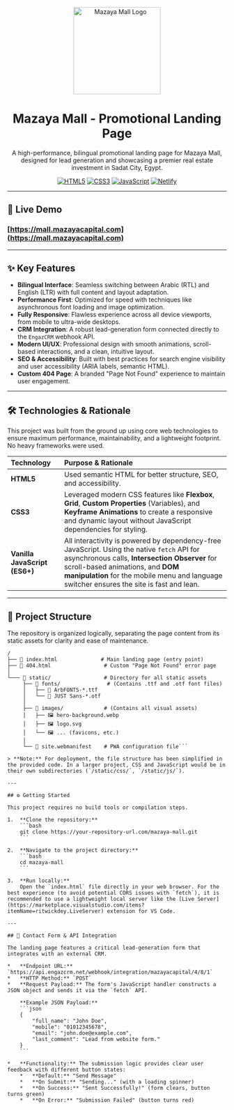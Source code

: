 <div align="center">

  <img src="https://mall.mazayacapital.com/static/logo.svg" alt="Mazaya Mall Logo" width="200"/>

  # **Mazaya Mall - Promotional Landing Page**

  A high-performance, bilingual promotional landing page for Mazaya Mall, designed for lead generation and showcasing a premier real estate investment in Sadat City, Egypt.

  [![HTML5](https://img.shields.io/badge/HTML5-E34F26?style=for-the-badge&logo=html5&logoColor=white)](https://developer.mozilla.org/en-US/docs/Web/Guide/HTML/HTML5)
  [![CSS3](https://img.shields.io/badge/CSS3-1572B6?style=for-the-badge&logo=css3&logoColor=white)](https://www.w3.org/Style/CSS/Overview.en.html)
  [![JavaScript](https://img.shields.io/badge/JavaScript-F7DF1E?style=for-the-badge&logo=javascript&logoColor=black)](https://developer.mozilla.org/en-US/docs/Web/JavaScript)
  [![Netlify](https://img.shields.io/badge/Hosted%20On-Netlify-00C7B7?style=for-the-badge&logo=netlify&logoColor=white)](https://www.netlify.com/)

</div>

---

## 🚀 Live Demo

### **[https://mall.mazayacapital.com](https://mall.mazayacapital.com)**

---

## ✨ Key Features

*   **Bilingual Interface**: Seamless switching between Arabic (RTL) and English (LTR) with full content and layout adaptation.
*   **Performance First**: Optimized for speed with techniques like asynchronous font loading and image optimization.
*   **Fully Responsive**: Flawless experience across all device viewports, from mobile to ultra-wide desktops.
*   **CRM Integration**: A robust lead-generation form connected directly to the `EngazCRM` webhook API.
*   **Modern UI/UX**: Professional design with smooth animations, scroll-based interactions, and a clean, intuitive layout.
*   **SEO & Accessibility**: Built with best practices for search engine visibility and user accessibility (ARIA labels, semantic HTML).
*   **Custom 404 Page**: A branded "Page Not Found" experience to maintain user engagement.

---

## 🛠️ Technologies & Rationale

This project was built from the ground up using core web technologies to ensure maximum performance, maintainability, and a lightweight footprint. No heavy frameworks were used.

| Technology | Purpose & Rationale |
| :--- | :--- |
| **HTML5** | Used semantic HTML for better structure, SEO, and accessibility. |
| **CSS3** | Leveraged modern CSS features like **Flexbox**, **Grid**, **Custom Properties** (Variables), and **Keyframe Animations** to create a responsive and dynamic layout without JavaScript dependencies for styling. |
| **Vanilla JavaScript (ES6+)** | All interactivity is powered by dependency-free JavaScript. Using the native `fetch` API for asynchronous calls, **Intersection Observer** for scroll-based animations, and **DOM manipulation** for the mobile menu and language switcher ensures the site is fast and lean. |

---

## 📂 Project Structure

The repository is organized logically, separating the page content from its static assets for clarity and ease of maintenance.

```
/
├── 📄 index.html              # Main landing page (entry point)
├── 📄 404.html                 # Custom "Page Not Found" error page
│
└─── 📁 static/                 # Directory for all static assets
     ├── 📁 fonts/               # (Contains .ttf and .otf font files)
     │   ├── 📜 ArbFONTS-*.ttf
     │   └── 📜 JUST Sans-*.otf
     │
     ├── 📁 images/             # (Contains all visual assets)
     │   ├── 🖼️ hero-background.webp
     │   ├── 🖼️ logo.svg
     │   └── 🖼️ ... (favicons, etc.)
     │
     └── 📄 site.webmanifest    # PWA configuration file```

> **Note:** For deployment, the file structure has been simplified in the provided code. In a larger project, CSS and JavaScript would be in their own subdirectories (`/static/css/`, `/static/js/`).

---

## ⚙️ Getting Started

This project requires no build tools or compilation steps.

1.  **Clone the repository:**
    ```bash
    git clone https://your-repository-url.com/mazaya-mall.git
    ```

2.  **Navigate to the project directory:**
    ```bash
    cd mazaya-mall
    ```

3.  **Run locally:**
    Open the `index.html` file directly in your web browser. For the best experience (to avoid potential CORS issues with `fetch`), it is recommended to use a lightweight local server like the [Live Server](https://marketplace.visualstudio.com/items?itemName=ritwickdey.LiveServer) extension for VS Code.

---

## 🔌 Contact Form & API Integration

The landing page features a critical lead-generation form that integrates with an external CRM.

*   **Endpoint URL:** `https://api.engazcrm.net/webhook/integration/mazayacapital/4/8/1`
*   **HTTP Method:** `POST`
*   **Request Payload:** The form's JavaScript handler constructs a JSON object and sends it via the `fetch` API.

    **Example JSON Payload:**
    ```json
    {
        "full_name": "John Doe",
        "mobile": "01012345678",
        "email": "john.doe@example.com",
        "last_comment": "Lead from website form."
    }
    ```

*   **Functionality:** The submission logic provides clear user feedback with different button states:
    *   **Default:** "Send Message"
    *   **On Submit:** "Sending..." (with a loading spinner)
    *   **On Success:** "Sent Successfully!" (form clears, button turns green)
    *   **On Error:** "Submission Failed" (button turns red)
